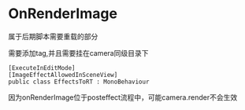 # OnRenderImage

属于后期脚本需要重载的部分

需要添加tag,并且需要挂在camera同级目录下

```text
[ExecuteInEditMode]
[ImageEffectAllowedInSceneView]
public class EffectsToRT : MonoBehaviour
```

因为onRenderImage位于posteffect流程中，可能camera.render不会生效

